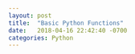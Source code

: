 ```yaml
---
layout: post
title:  "Basic Python Functions"
date:   2018-04-16 22:42:40 -0700
categories: Python
---
```








[octoperf]: https://octoperf.com/blog/2015/06/01/host-jekyll-on-s3-cloudfront/
[james hamann]: https://medium.com/@jameshamann/migrating-your-jekyll-website-to-aws-bc9582b3fbb2
[daniel whyte]: http://danielwhyte.com/app/design/2014/10/05/creating-a-jekyll-s3-server.html
[video of an Amazon Engineer]: https://aws.amazon.com/premiumsupport/knowledge-center/route-53-dns-website-unreachable/    
